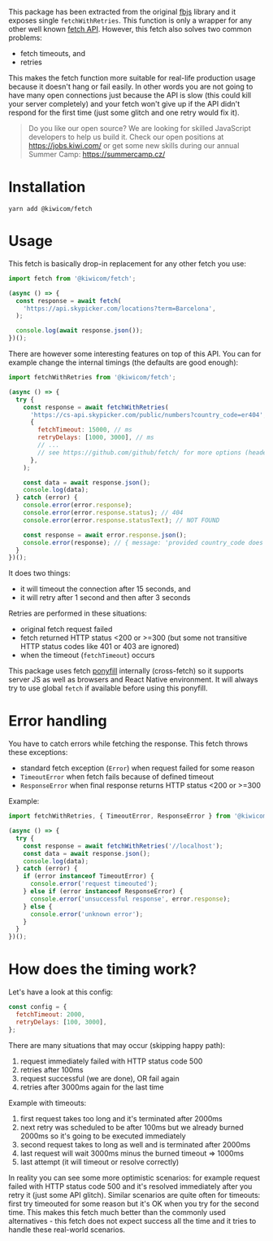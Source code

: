 This package has been extracted from the original [fbjs](https://github.com/facebook/fbjs/blob/master/packages/fbjs/src/fetch/fetchWithRetries.js) library and it exposes single `fetchWithRetries`. This function is only a wrapper for any other well known [fetch API](https://developer.mozilla.org/en-US/docs/Web/API/Fetch_API). However, this fetch also solves two common problems:

- fetch timeouts, and
- retries

This makes the fetch function more suitable for real-life production usage because it doesn't hang or fail easily. In other words you are not going to have many open connections just because the API is slow (this could kill your server completely) and your fetch won't give up if the API didn't respond for the first time (just some glitch and one retry would fix it).

<!-- AUTOMATOR:HIRING_BANNER -->

> Do you like our open source? We are looking for skilled JavaScript developers to help us build it. Check our open positions at https://jobs.kiwi.com/ or get some new skills during our annual Summer Camp: https://summercamp.cz/

<!-- /AUTOMATOR:HIRING_BANNER -->

# Installation

```
yarn add @kiwicom/fetch
```

# Usage

This fetch is basically drop-in replacement for any other fetch you use:

```js
import fetch from '@kiwicom/fetch';

(async () => {
  const response = await fetch(
    'https://api.skypicker.com/locations?term=Barcelona',
  );

  console.log(await response.json());
})();
```

There are however some interesting features on top of this API. You can for example change the internal timings (the defaults are good enough):

```js
import fetchWithRetries from '@kiwicom/fetch';

(async () => {
  try {
    const response = await fetchWithRetries(
      'https://cs-api.skypicker.com/public/numbers?country_code=er404', // this returns 404
      {
        fetchTimeout: 15000, // ms
        retryDelays: [1000, 3000], // ms
        // ...
        // see https://github.com/github/fetch/ for more options (headers, method, body, ...)
      },
    );

    const data = await response.json();
    console.log(data);
  } catch (error) {
    console.error(error.response);
    console.error(error.response.status); // 404
    console.error(error.response.statusText); // NOT FOUND

    const response = await error.response.json();
    console.error(response); // { message: 'provided country_code does not exist', status: 'error' }
  }
})();
```

It does two things:

- it will timeout the connection after 15 seconds, and
- it will retry after 1 second and then after 3 seconds

Retries are performed in these situations:

- original fetch request failed
- fetch returned HTTP status <200 or >=300 (but some not transitive HTTP status codes like 401 or 403 are ignored)
- when the timeout (`fetchTimeout`) occurs

This package uses fetch [ponyfill](https://ponyfill.com/) internally (cross-fetch) so it supports server JS as well as browsers and React Native environment. It will always try to use global `fetch` if available before using this ponyfill.

# Error handling

You have to catch errors while fetching the response. This fetch throws these exceptions:

- standard fetch exception (`Error`) when request failed for some reason
- `TimeoutError` when fetch fails because of defined timeout
- `ResponseError` when final response returns HTTP status <200 or >=300

Example:

```js
import fetchWithRetries, { TimeoutError, ResponseError } from '@kiwicom/fetch';

(async () => {
  try {
    const response = await fetchWithRetries('//localhost');
    const data = await response.json();
    console.log(data);
  } catch (error) {
    if (error instanceof TimeoutError) {
      console.error('request timeouted');
    } else if (error instanceof ResponseError) {
      console.error('unsuccessful response', error.response);
    } else {
      console.error('unknown error');
    }
  }
})();
```

# How does the timing work?

Let's have a look at this config:

```js
const config = {
  fetchTimeout: 2000,
  retryDelays: [100, 3000],
};
```

There are many situations that may occur (skipping happy path):

1. request immediately failed with HTTP status code 500
2. retries after 100ms
3. request successful (we are done), OR fail again
4. retries after 3000ms again for the last time

Example with timeouts:

1. first request takes too long and it's terminated after 2000ms
2. next retry was scheduled to be after 100ms but we already burned 2000ms so it's going to be executed immediately
3. second request takes to long as well and is terminated after 2000ms
4. last request will wait 3000ms minus the burned timeout => 1000ms
5. last attempt (it will timeout or resolve correctly)

In reality you can see some more optimistic scenarios: for example request failed with HTTP status code 500 and it's resolved immediately after you retry it (just some API glitch). Similar scenarios are quite often for timeouts: first try timeouted for some reason but it's OK when you try for the second time. This makes this fetch much better than the commonly used alternatives - this fetch does not expect success all the time and it tries to handle these real-world scenarios.
